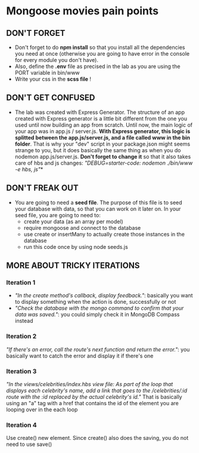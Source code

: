 # Mongoose movies pain points

## DON'T FORGET ##

- Don't forget to do **npm install** so that you install all the dependencies you need at once (otherwise you are going to have error in the console for every module you don't have). 
- Also, define the **.env** file as precised in the lab as you are using the PORT variable in bin/www
- Write your css in the **scss file** !

## DON'T GET CONFUSED ##

- The lab was created with Express Generator. The structure of an app created with Express generator is a little bit different from the one you used until now building an app from scratch. 
Until now, the main logic of your app was in app.js / server.js. **With Express generator, this logic is splitted between the app.js/server.js, and a file called www in the bin folder**. That is why your "dev" script in your package.json might seems strange to you, but it does basically the same thing as when you do nodemon app.js/server.js. **Don't forget to change it**  so that it also takes care of hbs and js changes: **"DEBUG=starter-code:* nodemon ./bin/www -e hbs, js"**

## DON'T FREAK OUT ##

- You are going to need a **seed file**. The purpose of this file is to seed your database with data, so that you can work on it later on. In your seed file, you are going to need to: 
  - create your data (as an array per model)
  - require mongoose and connect to the database
  - use create or insertMany to actually create those instances in the database
  - run this code once by using node seeds.js
  
## MORE ABOUT TRICKY ITERATIONS ##

### Iteration 1 ###
- *"In the create method's callback, display feedback."*: basically you want to display something when the action is done, successfully or not
- *"Check the database with the mongo command to confirm that your data was saved."*: you could simply check it in MongoDB Compass instead

### Iteration 2 ###
*"If there's an error, call the route's next function and return the error."*: you basically want to catch the error and display it if there's one

### Iteration 3 ###
*"In the views/celebrities/index.hbs view file: As part of the loop that displays each celebrity's name, add a link that goes to the /celebrities/:id route with the :id replaced by the actual celebrity's id."*
That is basically using an "a" tag with a href that contains the id of the element you are looping over in the each loop

### Iteration 4 ###
Use create() new element. Since create() also does the saving, you do not need to use save()

